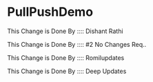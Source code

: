 # PullPushDemo

This Change is Done By :::: Dishant Rathi

This Change is Done By :::: #2 No Changes Req..

This Change is Done By :::: Romilupdates

This Change is Done By :::: Deep Updates


